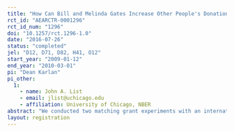 ```yaml
---
title: "How Can Bill and Melinda Gates Increase Other People's Donations to Fund Public Goods?"
rct_id: "AEARCTR-0001296"
rct_id_num: "1296"
doi: "10.1257/rct.1296-1.0"
date: "2016-07-26"
status: "completed"
jel: "D12, D71, D82, H41, O12"
start_year: "2009-01-12"
end_year: "2010-03-01"
pi: "Dean Karlan"
pi_other:
  1:
    - name: John A. List
    - email: jlist@uchicago.edu
    - affiliation: University of Chicago, NBER
abstract: "We conducted two matching grant experiments with an international development charity. The first and primary experiment tests a matching grant from the Bill and Melinda Gates Foundation (BMGF) compared to a matching grant from an anonymous donor. The second, auxiliary experiment, establishes that the matching grant from BMGF in this context does generate further donations compared to a control. We find that naming BMGF as the matching donor raises more money, both compared to an anonymous donor and compared to control. In a key result, we find that the effect persists after the matching period, and that the naming-BMGF effect is heterogeneous—largest for donors who previously gave to other poverty-oriented charities. Combining this with a survey of representative Americans that shows a correlation between giving to poverty charities and familiarity with the BMGF, we conclude that the matching gift here primarily works through a quality signal mechanism. "
layout: registration
---
```


